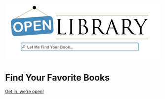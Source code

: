 ![Library](./src/assets/readme-logo.png)

# Find Your Favorite Books

[Get in, we're open!](https://orbracha.github.io/library/)
